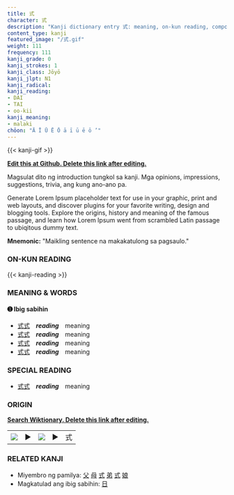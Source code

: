 ```yaml
---
title: 式
character: 式
description: "Kanji dictionary entry 式: meaning, on-kun reading, compounds, origin, related kanji"
content_type: kanji
featured_image: "/式.gif"
weight: 111
frequency: 111
kanji_grade: 0
kanji_strokes: 1
kanji_class: Jōyō
kanji_jlpt: N1
kanji_radical: 
kanji_reading: 
- DAI
- TAI
- oo-kii
kanji_meaning:
- malaki
chōon: "Ā Ī Ū Ē Ō ā ī ū ē ō ’"
---
```

[//]: # (Don't edit the line below. Kanji animated GIF code is automatically generated.)
{{< kanji-gif >}}

[//]: # (Edit below this line.)

**[Edit this at Github. Delete this link after editing.](https://github.com/tim0g/tim/tree/main/content/kanji/式/index.md)**

Magsulat dito ng introduction tungkol sa kanji. Mga opinions, impressions, suggestions, trivia, ang kung ano-ano pa.

Generate Lorem Ipsum placeholder text for use in your graphic, print and web layouts, and discover plugins for your favorite writing, design and blogging tools. Explore the origins, history and meaning of the famous passage, and learn how Lorem Ipsum went from scrambled Latin passage to ubiqitous dummy text.
 
**Mnemonic:** "Maikling sentence na makakatulong sa pagsaulo."

### ON-KUN READING

[//]: # (Don't edit the line below. ON-KUN READING code is automatically generated.)
{{< kanji-reading >}}

### MEANING & WORDS

#### ➊ **Ibig sabihin**
  - [式](../式)[式](../式)　***reading***　meaning
  - [式](../式)[式](../式)　***reading***　meaning
  - [式](../式)[式](../式)　***reading***　meaning
  - [式](../式)[式](../式)　***reading***　meaning

### SPECIAL READING
  - [式](../式)[式](../式)　***reading***　meaning

### ORIGIN

**[Search Wiktionary. Delete this link after editing.](https://wiktionary.org/wiki/式)**
<table class="kanji-table"><tr><td>
<img src="60px-式-bronze.svg.png">
</td><td>▶</td><td>
<img src="60px-式-oracle.svg.png">
</td><td>▶</td>
<td class="kanji-origin">式</td>
</tr></table>

### RELATED KANJI
- Miyembro ng pamilya: [父](../父) [母](../母) [式](../式) [弟](../弟) [式](../式) [娘](../娘)
- Magkatulad ang ibig sabihin: [日](../日)
